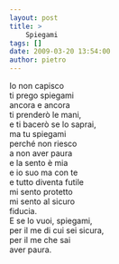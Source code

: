 ```yaml
---
layout: post
title: >
    Spiegami
tags: []
date: 2009-03-20 13:54:00
author: pietro
---
```

Io non capisco<br/>ti prego spiegami<br/>ancora e ancora<br/>ti prenderò le mani,<br/>e ti bacerò se lo saprai,<br/>ma tu spiegami<br/>perché non riesco<br/>a non aver paura<br/>e la sento è mia<br/>e io suo ma con te<br/>e tutto diventa futile<br/>mi sento protetto<br/>mi sento al sicuro<br/>fiducia.<br/>E se lo vuoi, spiegami,<br/>per il me di cui sei sicura,<br/>per il me che sai<br/>aver paura.
